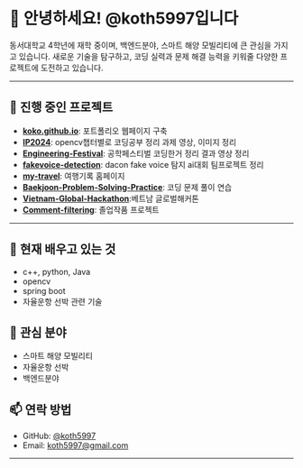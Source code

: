 # 👋 안녕하세요! @koth5997입니다

동서대학교 4학년에 재학 중이며, 백엔드분야, 스마트 해양 모빌리티에 큰 관심을 가지고 있습니다. 새로운 기술을 탐구하고, 코딩 실력과 문제 해결 능력을 키워줄 다양한 프로젝트에 도전하고 있습니다.

---

## 🔭 진행 중인 프로젝트

- **[koko.github.io](https://github.com/koth5997/koko.github.io)**: 포트폴리오 웹페이지 구축
- **[IP2024](https://github.com/koth5997/IP2024)**: opencv챕터별로 코딩공부 정리 과제 영상, 이미지 정리
- **[Engineering-Festival](https://github.com/koth5997/Engineering-Festival-)**: 공학페스티벌 코딩한거 정리 결과 영상 정리
- **[fakevoice-detection](https://github.com/koth5997/fakevoice-detection)**: dacon fake voice 탐지 ai대회 팀프로젝트 정리 
- **[my-travel](https://github.com/koth5997/my-travel)**: 여행기록 홈페이지
- **[Baekjoon-Problem-Solving-Practice](https://github.com/koth5997/Baekjoon-Problem-Solving-Practice)**: 코딩 문제 풀이 연습
- **[Vietnam-Global-Hackathon](https://github.com/koth5997/Vietnam-Global-Hackathon)**:베트남 글로벌해커톤
- **[Comment-filtering](https://github.com/koth5997/comment-filtering)**: 졸업작품 프로젝트
---

## 🌱 현재 배우고 있는 것
-  c++, python, Java
- opencv
- spring boot
- 자율운항 선박 관련 기술


## 👀 관심 분야

- 스마트 해양 모빌리티
- 자율운항 선박
- 백엔드분야
 
## 📫 연락 방법

- GitHub: [@koth5997](https://github.com/koth5997)
- Email: koth5997@gmail.com

---



